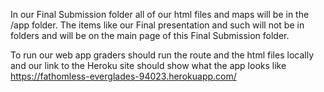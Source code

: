 In our Final Submission folder all of our html files and maps will be in the /app folder.
The items like our Final presentation and such will not be in folders and will be 
on the main page of this Final Submission folder. 

To run our web app graders should run the route and the html files locally
and our link to the Heroku site should show what the app looks like
https://fathomless-everglades-94023.herokuapp.com/
